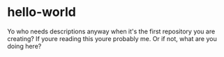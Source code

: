 # hello-world
Yo who needs descriptions anyway when it's the first repository you are creating? If youre reading this youre probably me. Or if not, what are you doing here?
